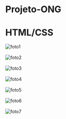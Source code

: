 # Projeto-ONG

# HTML/CSS

![foto1](https://user-images.githubusercontent.com/90210126/135844149-2e51016d-4a80-46a7-927f-150eeb8e42b0.png)
<br>
<br>
![foto2](https://user-images.githubusercontent.com/90210126/135844157-f7774f01-d6be-4df5-8c3a-b6a775fe0669.png)
<br>
<br>
![foto3](https://user-images.githubusercontent.com/90210126/135844159-43fa81c1-b02c-4027-8f59-d69ed8503fad.png)
<br>
<br>
![foto4](https://user-images.githubusercontent.com/90210126/135844161-271009fe-4e48-4668-8e59-c1c499d52873.png)
<br>
<br>
![foto5](https://user-images.githubusercontent.com/90210126/135844164-887f4b7b-7b25-4285-83c7-d8d8f52f99e7.png)
<br>
<br>
![foto6](https://user-images.githubusercontent.com/90210126/135844165-7a670169-2238-4b85-b83f-f486d09febfe.png)
<br>
<br>
![foto7](https://user-images.githubusercontent.com/90210126/135844168-b5910bc8-000b-48ef-9c17-e0be337c53b3.png)
